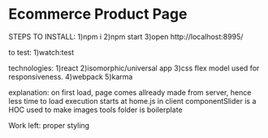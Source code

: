 
# Ecommerce Product Page
  STEPS TO INSTALL:
  1)npm i
  2)npm start
  3)open http://localhost:8995/

  to test:
  1)watch:test



  technologies:
  1)react
  2)isomorphic/universal app
  3)css flex model used for responsiveness.
  4)webpack
  5)karma


  explanation:
  on first load, page comes allready made from server, hence less time to load
  execution starts at home.js in client
  componentSlider is a HOC used to make images
  tools folder is boilerplate

  Work left:
  proper styling
